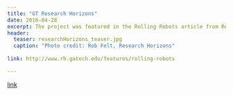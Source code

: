 ```yaml
---
title: "GT Research Horizons"
date: 2016-04-28
excerpt: The project was featured in the Rolling Robots article from Research Horizons, Issue 1 2016.
header:
  teaser: researchHorizons_teaser.jpg
  caption: "Photo credit: Rob Felt, Research Horizons"
  
link: http://www.rh.gatech.edu/features/rolling-robots

---
```


[link](#)
